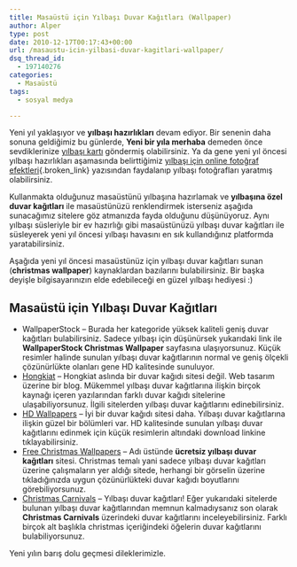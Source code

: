 ```yaml
---
title: Masaüstü için Yılbaşı Duvar Kağıtları (Wallpaper)
author: Alper
type: post
date: 2010-12-17T00:17:43+00:00
url: /masaustu-icin-yilbasi-duvar-kagitlari-wallpaper/
dsq_thread_id:
  - 197140276
categories:
  - Masaüstü
tags:
  - sosyal medya

---
```

Yeni yıl yaklaşıyor ve **yılbaşı hazırlıkları** devam ediyor. Bir senenin daha sonuna geldiğimiz bu günlerde, **Yeni bir yıla merhaba** demeden önce sevdiklerinize <a href="https://www.murekkep.org/unicef-yilbasi-kartlari-3791" target="_self" class="broken_link">yılbaşı kartı</a> göndermiş olabilirsiniz. Ya da gene yeni yıl öncesi yılbaşı hazırlıkları aşamasında belirttiğimiz [yılbaşı için online fotoğraf efektleri][1]{.broken_link} yazısından faydalanıp yılbaşı fotoğrafları yaratmış olabilirsiniz.

Kullanmakta olduğunuz masaüstünü yılbaşına hazırlamak ve **yılbaşına özel duvar kağıtları** ile masaüstünüzü renklendirmek isterseniz aşağıda sunacağımız sitelere göz atmanızda fayda olduğunu düşünüyoruz. Aynı yılbaşı süsleriyle bir ev hazırlığı gibi masaüstünüzü yılbaşı duvar kağıtları ile süsleyerek yeni yıl öncesi yılbaşı havasını en sık kullandığınız platformda yaratabilirsiniz.

Aşağıda yeni yıl öncesi masaüstünüz için yılbaşı duvar kağıtları sunan (**christmas wallpaper**) kaynaklardan bazılarını bulabilirsiniz. Bir başka deyişle bilgisayarınızın elde edebileceği en güzel yılbaşı hediyesi :)

## Masaüstü için Yılbaşı Duvar Kağıtları

  * WallpaperStock &#8211; Burada her kategoride yüksek kaliteli geniş duvar kağıtları bulabilirsiniz. Sadece yılbaşı için düşünürsek yukarıdaki link ile **WallpaperStock Christmas Wallpaper** sayfasına ulaşıyorsunuz. Küçük resimler halinde sunulan yılbaşı duvar kağıtlarının normal ve geniş ölçekli çözünürlükte olanları gene HD kalitesinde sunuluyor.
  * <a href="https://www.hongkiat.com/blog/beautiful-christmas-wallpapers-for-your-desktop/" target="_blank">Hongkiat</a> &#8211; Hongkiat aslında bir duvar kağıdı sitesi değil. Web tasarım üzerine bir blog. Mükemmel yılbaşı duvar kağıtlarına ilişkin birçok kaynağı içeren yazılarından farklı duvar kağıdı sitelerine ulaşabiliyorsunuz. İlgili sitelerden yılbaşı duvar kağıtlarını edinebilirsiniz.
  * <a href="https://www.hdwallpapers.net/christmas-wallpapers" target="_blank">HD Wallpapers</a> &#8211; İyi bir duvar kağıdı sitesi daha. Yılbaşı duvar kağıtlarına ilişkin güzel bir bölümleri var. HD kalitesinde sunulan yılbaşı duvar kağıtlarını edinmek için küçük resimlerin altındaki download linkine tıklayabilirsiniz.
  * <a href="https://www.freechristmaswallpapers.net/" target="_blank">Free Christmas Wallpapers</a> &#8211; Adı üstünde **ücretsiz yılbaşı duvar kağıtları** sitesi. Christmas temalı yani sadece yılbaşı duvar kağıtları üzerine çalışmaların yer aldığı sitede, herhangi bir görselin üzerine tıkladığınızda uygun çözünürlükteki duvar kağıdı boyutlarını görebiliyorsunuz.
  * <a href="https://www.christmascarnivals.com/wallpapers/" target="_blank">Christmas Carnivals</a> &#8211; Yılbaşı duvar kağıtları! Eğer yukarıdaki sitelerde bulunan yılbaşı duvar kağıtlarından memnun kalmadıysanız son olarak **Christmas Carnivals** üzerindeki duvar kağıtlarını inceleyebilirsiniz. Farklı birçok alt başlıkla christmas içeriğindeki öğelerin duvar kağıtlarını bulabiliyorsunuz.

Yeni yılın barış dolu geçmesi dileklerimizle.

 [1]: https://www.murekkep.org/yilbasi-icin-online-fotograf-efektleri-3780